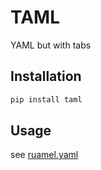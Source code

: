 # TAML

YAML but with tabs

## Installation

```bash
pip install taml
```

## Usage

see [ruamel.yaml](https://yaml.readthedocs.io/en/latest/)
